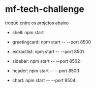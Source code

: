 # mf-tech-challenge
troque entre os projetos abaixo

- shell: npm start

- greetingcard: npm start -- --port 8500

- extractlist: npm start -- --port 8501

- sidebar: npm start -- --port 8502

- header: npm start -- --port 8503

- chart: npm start -- --port 8504
